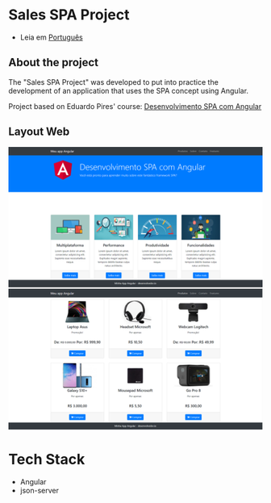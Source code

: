 # Sales SPA Project

* Leia em [Português](https://github.com/kelvin-feltrin/DesenvolvimentoSPAComAngular/blob/main/README-pt.md)

## About the project
The "Sales SPA Project" was developed to put into practice the development of an application that uses the SPA concept using Angular.

Project based on Eduardo Pires' course: [Desenvolvimento SPA com Angular](https://desenvolvedor.io/curso-online-desenvolvimento-spa-com-angular)

## Layout Web
![Web1](https://raw.githubusercontent.com/kelvin-feltrin/DesenvolvimentoSPAComAngular/main/assets/Web-1.png?token=GHSAT0AAAAAACNFBD6EMWQAHTLF4UFRS6V4ZNNOZUQ) 
![Web2](https://raw.githubusercontent.com/kelvin-feltrin/DesenvolvimentoSPAComAngular/main/assets/Web-2.png?token=GHSAT0AAAAAACNFBD6FN5UUDMWLBC5GLJQ6ZNNOZ6A) 

# Tech Stack
- Angular
- json-server
